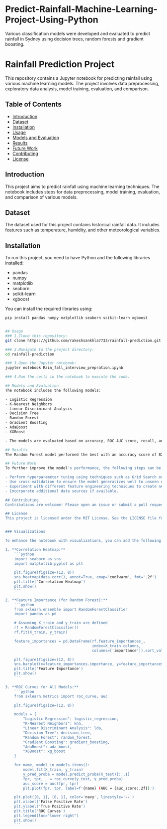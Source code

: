 # Predict-Rainfall-Machine-Learning-Project-Using-Python
Various classification models were developed and evaluated to predict rainfall in Sydney using  decision trees, random forests and gradient boosting.
# Rainfall Prediction Project

This repository contains a Jupyter notebook for predicting rainfall using various machine learning models. The project involves data preprocessing, exploratory data analysis, model training, evaluation, and comparison.

## Table of Contents
- [Introduction](#introduction)
- [Dataset](#dataset)
- [Installation](#installation)
- [Usage](#usage)
- [Models and Evaluation](#models-and-evaluation)
- [Results](#results)
- [Future Work](#future-work)
- [Contributing](#contributing)
- [License](#license)

## Introduction
This project aims to predict rainfall using machine learning techniques. The notebook includes steps for data preprocessing, model training, evaluation, and comparison of various models.

## Dataset
The dataset used for this project contains historical rainfall data. It includes features such as temperature, humidity, and other meteorological variables.

## Installation
To run this project, you need to have Python and the following libraries installed:
- pandas
- numpy
- matplotlib
- seaborn
- scikit-learn
- xgboost

You can install the required libraries using:
```bash
pip install pandas numpy matplotlib seaborn scikit-learn xgboost


## Usage
### 1.Clone this repository:
git clone https://github.com/rakeshsankhla7733/rainfall-prediction.git

### 2.Navigate to the project directory:
cd rainfall-prediction

### 3.Open the Jupyter notebook:
jupyter notebook Rain_fall_interview_prepration.ipynb

### 4.Run the cells in the notebook to execute the code.

## Models and Evaluation
The notebook includes the following models:

- Logistic Regression
- K-Nearest Neighbors
- Linear Discriminant Analysis
- Decision Tree
- Random Forest
- Gradient Boosting
- AdaBoost
- XGBoost

- The models are evaluated based on accuracy, ROC AUC score, recall, and precision.

## Results
The Random Forest model performed the best with an accuracy score of 82.485%. Detailed comparison and evaluation metrics for all models are provided in the notebook.

## Future Work
To further improve the model's performance, the following steps can be taken:

- Perform hyperparameter tuning using techniques such as Grid Search or Random Search.
- Use cross-validation to ensure the model generalizes well to unseen data.
- Experiment with different feature engineering techniques to create new features.
- Incorporate additional data sources if available.

## Contributing
Contributions are welcome! Please open an issue or submit a pull request for any improvements or suggestions.

## License
This project is licensed under the MIT License. See the LICENSE file for details.


### Visualizations

To enhance the notebook with visualizations, you can add the following plots:

1. **Correlation Heatmap:**
    ```python
    import seaborn as sns
    import matplotlib.pyplot as plt

    plt.figure(figsize=(12, 8))
    sns.heatmap(data.corr(), annot=True, cmap='coolwarm', fmt='.2f')
    plt.title('Correlation Heatmap')
    plt.show()
    ```

2. **Feature Importance (for Random Forest):**
    ```python
    from sklearn.ensemble import RandomForestClassifier
    import pandas as pd

    # Assuming X_train and y_train are defined
    rf = RandomForestClassifier()
    rf.fit(X_train, y_train)

    feature_importances = pd.DataFrame(rf.feature_importances_,
                                       index=X_train.columns,
                                       columns=['importance']).sort_values('importance', ascending=False)

    plt.figure(figsize=(12, 8))
    sns.barplot(x=feature_importances.importance, y=feature_importances.index)
    plt.title('Feature Importance')
    plt.show()
    ```

3. **ROC Curves for All Models:**
    ```python
    from sklearn.metrics import roc_curve, auc

    plt.figure(figsize=(12, 8))

    models = {
        "Logistic Regression": logistic_regression,
        "K-Nearest Neighbors": knn,
        "Linear Discriminant Analysis": lda,
        "Decision Tree": decision_tree,
        "Random Forest": random_forest,
        "Gradient Boosting": gradient_boosting,
        "AdaBoost": ada_boost,
        "XGBoost": xg_boost
    }

    for name, model in models.items():
        model.fit(X_train, y_train)
        y_pred_proba = model.predict_proba(X_test)[::,1]
        fpr, tpr, _ = roc_curve(y_test, y_pred_proba)
        auc_score = auc(fpr, tpr)
        plt.plot(fpr, tpr, label=f'{name} (AUC = {auc_score:.2f})')

    plt.plot([0, 1], [0, 1], color='navy', linestyle='--')
    plt.xlabel('False Positive Rate')
    plt.ylabel('True Positive Rate')
    plt.title('ROC Curves')
    plt.legend(loc="lower right")
    plt.show()
    ```

